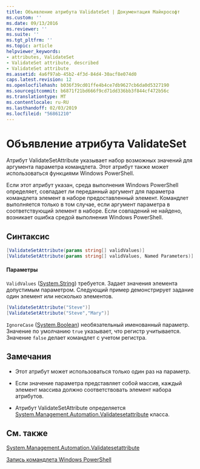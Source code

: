 ```yaml
---
title: Объявление атрибута ValidateSet | Документация Майкрософт
ms.custom: ''
ms.date: 09/13/2016
ms.reviewer: ''
ms.suite: ''
ms.tgt_pltfrm: ''
ms.topic: article
helpviewer_keywords:
- attributes, ValidateSet
- ValidateSet attribute, described
- ValidateSet attribute
ms.assetid: 4a6f97ab-45b2-4f3d-84d4-30acf8e074d0
caps.latest.revision: 12
ms.openlocfilehash: b036f39cd01ffe4b4ce7db9627cb6da0d5327190
ms.sourcegitcommit: b6871f21bd666f9cd71dd336bb3f844cf472b56c
ms.translationtype: MT
ms.contentlocale: ru-RU
ms.lasthandoff: 02/03/2019
ms.locfileid: "56861210"
---
```

# <a name="validateset-attribute-declaration"></a>Объявление атрибута ValidateSet

Атрибут ValidateSetAttribute указывает набор возможных значений для аргумента параметра командлета. Этот атрибут также может использоваться функциями Windows PowerShell.

Если этот атрибут указан, среда выполнения Windows PowerShell определяет, совпадает ли переданный аргумент для параметра командлета элемент в наборе предоставленный элемент. Командлет выполняется только в том случае, если аргумент параметра в соответствующий элемент в наборе. Если совпадений не найдено, возникает ошибка средой выполнения Windows PowerShell.

## <a name="syntax"></a>Синтаксис

```csharp
[ValidateSetAttribute(params string[] validValues)]
[ValidateSetAttribute(params string[] validValues, Named Parameters)]
```

#### <a name="parameters"></a>Параметры

`ValidValues` ([System.String](/dotnet/api/System.String)) требуется. Задает значения элемента допустимым параметром. Следующий пример демонстрирует задание один элемент или несколько элементов.

```csharp
[ValidateSetAttribute("Steve")]
[ValidateSetAttribute("Steve","Mary")]
```

`IgnoreCase` ([System.Boolean](/dotnet/api/System.Boolean)) необязательный именованный параметр. Значение по умолчанию `true` указывает, что регистр учитывается. Значение `false` делает командлет с учетом регистра.

## <a name="remarks"></a>Замечания

- Этот атрибут может использоваться только один раз на параметр.

- Если значение параметра представляет собой массив, каждый элемент массива должно соответствовать элемент набора атрибутов.

- Атрибут ValidateSetAttribute определяется [System.Management.Automation.Validatesetattribute](/dotnet/api/System.Management.Automation.ValidateSetAttribute) класса.

## <a name="see-also"></a>См. также

[System.Management.Automation.Validatesetattribute](/dotnet/api/System.Management.Automation.ValidateSetAttribute)

[Запись командлета Windows PowerShell](./writing-a-windows-powershell-cmdlet.md)
